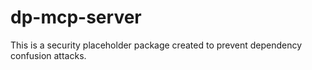 # dp-mcp-server

This is a security placeholder package created to prevent dependency confusion attacks.